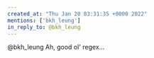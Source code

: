 ```yaml
---
created_at: "Thu Jan 20 03:31:35 +0000 2022"
mentions: ['bkh_leung']
in_reply_to: @bkh_leung
---
```


@bkh_leung Ah, good ol' regex...
